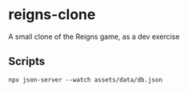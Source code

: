 # reigns-clone
A small clone of the Reigns game, as a dev exercise


## Scripts

```
npx json-server --watch assets/data/db.json
```